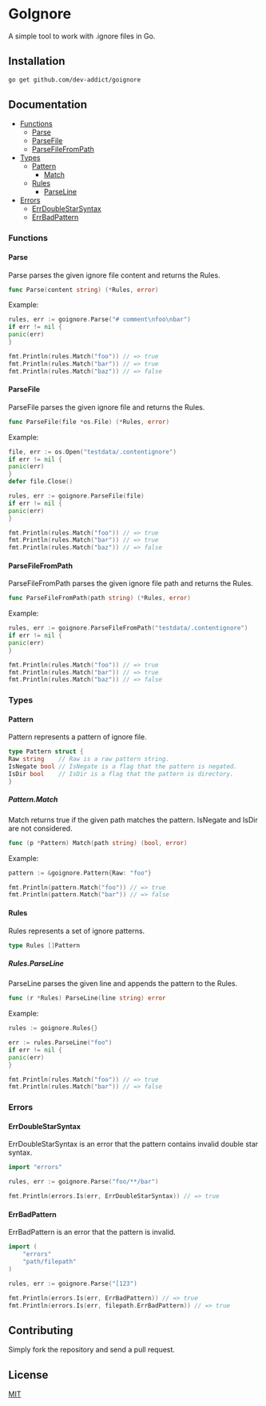 # GoIgnore

A simple tool to work with .ignore files in Go.

## Installation

```bash
go get github.com/dev-addict/goignore
```

## Documentation

- [Functions](#functions)
    - [Parse](#parse)
    - [ParseFile](#parsefile)
    - [ParseFileFromPath](#parsefilefrompath)
- [Types](#types)
    - [Pattern](#pattern)
        - [Match](#patternmatch)
    - [Rules](#rules)
        - [ParseLine](#rulesparseline)
- [Errors](#errors)
    - [ErrDoubleStarSyntax](#errdoublestarsyntax)
    - [ErrBadPattern](#errbadpattern)

### Functions

#### Parse

Parse parses the given ignore file content and returns the Rules.

```go
func Parse(content string) (*Rules, error)
```

Example:

```go
rules, err := goignore.Parse("# comment\nfoo\nbar")
if err != nil {
panic(err)
}

fmt.Println(rules.Match("foo")) // => true
fmt.Println(rules.Match("bar")) // => true
fmt.Println(rules.Match("baz")) // => false
```

#### ParseFile

ParseFile parses the given ignore file and returns the Rules.

```go
func ParseFile(file *os.File) (*Rules, error)
```

Example:

```go
file, err := os.Open("testdata/.contentignore")
if err != nil {
panic(err)
}
defer file.Close()

rules, err := goignore.ParseFile(file)
if err != nil {
panic(err)
}

fmt.Println(rules.Match("foo")) // => true
fmt.Println(rules.Match("bar")) // => true
fmt.Println(rules.Match("baz")) // => false
```

#### ParseFileFromPath

ParseFileFromPath parses the given ignore file path and returns the Rules.

```go
func ParseFileFromPath(path string) (*Rules, error)
```

Example:

```go
rules, err := goignore.ParseFileFromPath("testdata/.contentignore")
if err != nil {
panic(err)
}

fmt.Println(rules.Match("foo")) // => true
fmt.Println(rules.Match("bar")) // => true
fmt.Println(rules.Match("baz")) // => false
```

### Types

#### Pattern

Pattern represents a pattern of ignore file.

```go
type Pattern struct {
Raw string    // Raw is a raw pattern string.
IsNegate bool // IsNegate is a flag that the pattern is negated.
IsDir bool    // IsDir is a flag that the pattern is directory.
}
```

##### Pattern.Match

Match returns true if the given path matches the pattern. IsNegate and IsDir are not considered.

```go
func (p *Pattern) Match(path string) (bool, error)
```

Example:

```go
pattern := &goignore.Pattern{Raw: "foo"}

fmt.Println(pattern.Match("foo")) // => true
fmt.Println(pattern.Match("bar")) // => false
```

#### Rules

Rules represents a set of ignore patterns.

```go
type Rules []Pattern
```

##### Rules.ParseLine

ParseLine parses the given line and appends the pattern to the Rules.

```go
func (r *Rules) ParseLine(line string) error
```

Example:

```go
rules := goignore.Rules{}

err := rules.ParseLine("foo")
if err != nil {
panic(err)
}

fmt.Println(rules.Match("foo")) // => true
fmt.Println(rules.Match("bar")) // => false
```

### Errors

#### ErrDoubleStarSyntax

ErrDoubleStarSyntax is an error that the pattern contains invalid double star syntax.

```go
import "errors"

rules, err := goignore.Parse("foo/**/bar")

fmt.Println(errors.Is(err, ErrDoubleStarSyntax)) // => true
```

#### ErrBadPattern

ErrBadPattern is an error that the pattern is invalid.

```go
import (
    "errors"
	"path/filepath"
)

rules, err := goignore.Parse("[123")

fmt.Println(errors.Is(err, ErrBadPattern)) // => true
fmt.Println(errors.Is(err, filepath.ErrBadPattern)) // => true
```

## Contributing

Simply fork the repository and send a pull request.

## License

[MIT](./LICENSE)
